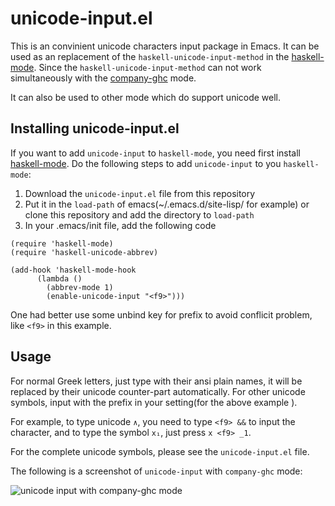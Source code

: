 # unicode-input.el #

This is an convinient unicode characters input package in Emacs. It can 
be used as an replacement of the `haskell-unicode-input-method` in the
[haskell-mode](https://github.com/haskell/haskell-mode). Since the 
`haskell-unicode-input-method` can not work simultaneously with the
[company-ghc](https://github.com/iquiw/company-ghc) mode.

It can also be used to other mode which do support unicode well. 


## Installing unicode-input.el

If you want to add `unicode-input` to `haskell-mode`, you need first install
[haskell-mode](https://github.com/haskell/haskell-mode). Do the following 
steps to add `unicode-input` to you `haskell-mode`:

1. Download the `unicode-input.el` file from this repository
2. Put it in the `load-path` of emacs(~/.emacs.d/site-lisp/ for example) 
   or clone this repository and add the directory to `load-path`
3. In your .emacs/init file, add the following code

```elisp
(require 'haskell-mode)
(require 'haskell-unicode-abbrev)

(add-hook 'haskell-mode-hook
	  (lambda ()
	    (abbrev-mode 1)
	    (enable-unicode-input "<f9>")))
```

One had better use some unbind key for prefix to avoid conflicit problem, 
like `<f9>` in this example. 

## Usage 

For normal Greek letters, just type with their ansi plain names, it will be 
replaced by their unicode counter-part automatically. For other unicode 
symbols, input with the prefix in your setting(for the above example <f9>).

For example, to type unicode `∧`, you need to type `<f9> &&` to input the
character, and to type the symbol `x₁`, just press `x <f9> _1`. 

For the complete unicode symbols, please see the `unicode-input.el` file. 

The following is a screenshot of `unicode-input` with `company-ghc` mode:

![unicode input with company-ghc mode](raw/default/input-with-company-ghc.png)


